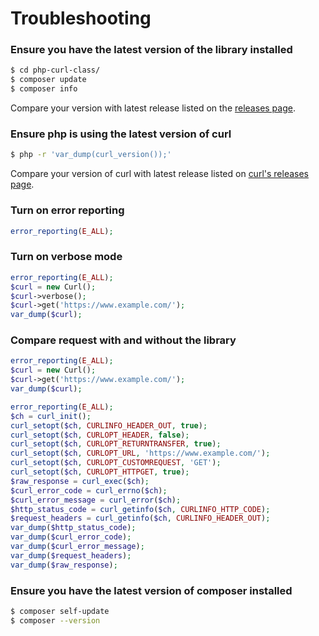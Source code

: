 # Troubleshooting

### Ensure you have the latest version of the library installed

```bash
$ cd php-curl-class/
$ composer update
$ composer info
```
Compare your version with latest release listed on the [releases page](https://github.com/php-curl-class/php-curl-class/releases).

### Ensure php is using the latest version of curl

```bash
$ php -r 'var_dump(curl_version());'
```

Compare your version of curl with latest release listed on [curl's releases page](https://github.com/curl/curl/releases).

### Turn on error reporting

```php
error_reporting(E_ALL);
```

### Turn on verbose mode

```php
error_reporting(E_ALL);
$curl = new Curl();
$curl->verbose();
$curl->get('https://www.example.com/');
var_dump($curl);
```

### Compare request with and without the library

```php
error_reporting(E_ALL);
$curl = new Curl();
$curl->get('https://www.example.com/');
var_dump($curl);
```

```php
error_reporting(E_ALL);
$ch = curl_init();
curl_setopt($ch, CURLINFO_HEADER_OUT, true);
curl_setopt($ch, CURLOPT_HEADER, false);
curl_setopt($ch, CURLOPT_RETURNTRANSFER, true);
curl_setopt($ch, CURLOPT_URL, 'https://www.example.com/');
curl_setopt($ch, CURLOPT_CUSTOMREQUEST, 'GET');
curl_setopt($ch, CURLOPT_HTTPGET, true);
$raw_response = curl_exec($ch);
$curl_error_code = curl_errno($ch);
$curl_error_message = curl_error($ch);
$http_status_code = curl_getinfo($ch, CURLINFO_HTTP_CODE);
$request_headers = curl_getinfo($ch, CURLINFO_HEADER_OUT);
var_dump($http_status_code);
var_dump($curl_error_code);
var_dump($curl_error_message);
var_dump($request_headers);
var_dump($raw_response);
```

### Ensure you have the latest version of composer installed

```bash
$ composer self-update
$ composer --version
```
